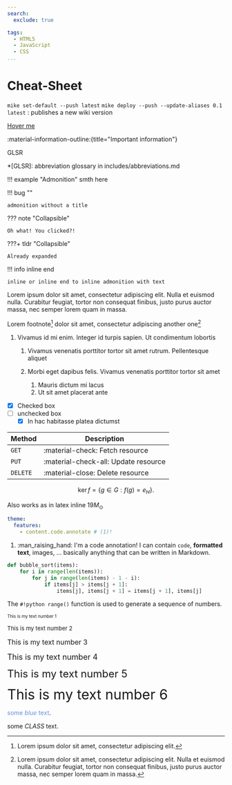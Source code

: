 ```yaml
---
search:
  exclude: true

tags:
  - HTML5
  - JavaScript
  - CSS
...
```


# Cheat-Sheet

`mike set-default --push latest`
`mike deploy --push --update-aliases 0.1 latest`
: publishes a new wiki version

[Hover me](https://example.com "I'm a tooltip!")

:material-information-outline:{title="Important information"}

GLSR

*[GLSR]: abbreviation glossary in includes/abbreviations.md

<!---  12 types: [note, info, tldr, tip, success, help, warning, fail, danger, bug, example, quote]
       and you can do custom icons/colors as well --->

!!! example "Admonition"
    smth here

!!! bug ""

    admonition without a title

??? note "Collapsible"

    Oh what! You clicked?!

???+ tldr "Collapsible"

    Already expanded    

!!! info inline end

    inline or inline end to inline admonition with text

Lorem ipsum dolor sit amet, consectetur
adipiscing elit. Nulla et euismod nulla.
Curabitur feugiat, tortor non consequat
finibus, justo purus auctor massa, nec
semper lorem quam in massa.

Lorem footnote[^1] dolor sit amet, consectetur adipiscing another one[^2]
[^1]: Lorem ipsum dolor sit amet, consectetur adipiscing elit.
[^2]:
    Lorem ipsum dolor sit amet, consectetur adipiscing elit. Nulla et euismod
    nulla. Curabitur feugiat, tortor non consequat finibus, justo purus auctor
    massa, nec semper lorem quam in massa.

1.  Vivamus id mi enim. Integer id turpis sapien. Ut condimentum lobortis

    1.  Vivamus venenatis porttitor tortor sit amet rutrum. Pellentesque aliquet        

    2.  Morbi eget dapibus felis. Vivamus venenatis porttitor tortor sit amet        

        1.  Mauris dictum mi lacus
        2.  Ut sit amet placerat ante    

- [x] Checked box
- [ ] unchecked box
    * [x] In hac habitasse platea dictumst    

| Method      | Description                          |
| ----------- | ------------------------------------ |
| `GET`       | :material-check:     Fetch resource  |
| `PUT`       | :material-check-all: Update resource |
| `DELETE`    | :material-close:     Delete resource |

$$
\operatorname{ker} f=\{g\in G:f(g)=e_{H}\}{\mbox{.}}
$$

Also works as in latex inline $19 M_{\odot}$

``` yaml
theme:
  features:
    - content.code.annotate # (1)!
```

1.  :man_raising_hand: I'm a code annotation! I can contain `code`, __formatted
    text__, images, ... basically anything that can be written in Markdown.

``` py title="bubble_sort.py" hl_lines="2 3"
def bubble_sort(items):
    for i in range(len(items)):
        for j in range(len(items) - 1 - i):
            if items[j] > items[j + 1]:
                items[j], items[j + 1] = items[j + 1], items[j]
```    
The `#!python range()` function is used to generate a sequence of numbers.

 <font size="1"> This is my text number 1</font>

 <font size="2"> This is my text number 2</font>

 <font size="3"> This is my text number 3</font> 

 <font size="4"> This is my text number 4</font> 

 <font size="5"> This is my text number 5</font> 

 <font size="6"> This is my text number 6</font>

 <span style="color:rgb(103, 145, 224)">some *blue* text</span>.

 <span style="color:var(--class-color)">some *CLASS* text</span>.


<script> 
  var hcolor = 'hi'
  document.getElementById('output').innerHTML = hcolor;
</script>

<body>
    <p id="output"></p>
    <p style="color: var(--my-color)"></p>
</body>
